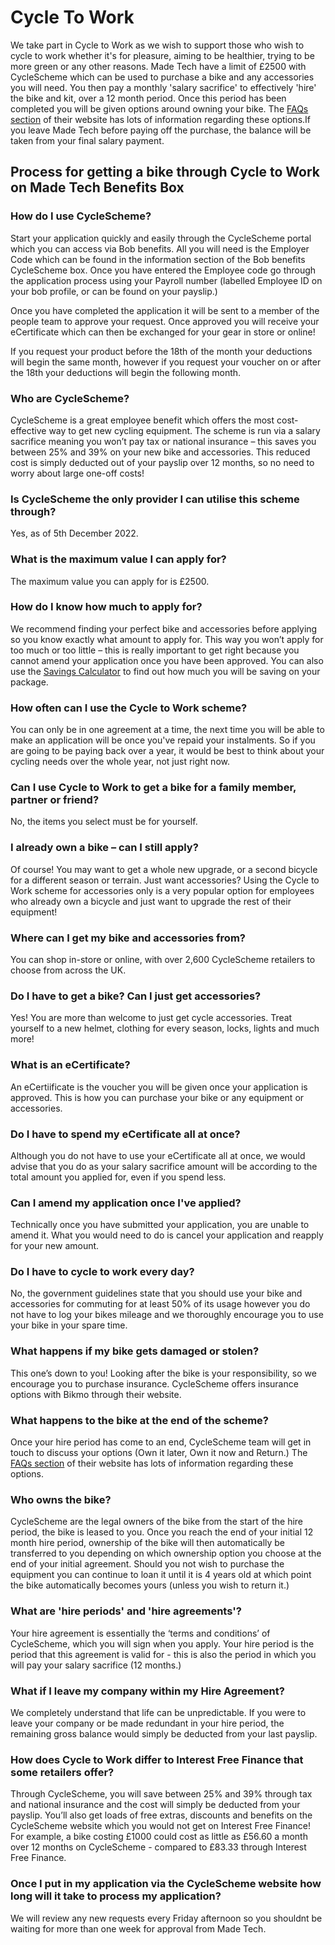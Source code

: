# Cycle To Work 

We take part in Cycle to Work as we wish to support those who wish to cycle to work whether it's for pleasure, aiming to be healthier, trying to be more green or any other reasons.
Made Tech have a limit of £2500 with CycleScheme which can be used to purchase a bike and any accessories you will need. You then pay a monthly 'salary sacrifice' to effectively 'hire' the bike and kit, over a 12 month period. Once this period has been completed you will be given options around owning your bike. The [FAQs section](https://help.cyclescheme.co.uk/article/42-what-is-an-ownership-fee) of their website has lots of information regarding these options.If you leave Made Tech before paying off the purchase, the balance will be taken from your final salary payment.


## Process for getting a bike through Cycle to Work on Made Tech Benefits Box

### How do I use CycleScheme?

Start your application quickly and easily through the CycleScheme portal which you can access via Bob benefits. All you will need is the Employer Code which can be found in the information section of the Bob benefits CycleScheme box. Once you have entered the Employee code go through the application process using your Payroll number (labelled Employee ID on your bob profile, or can be found on your payslip.) 

Once you have completed the application it will be sent to a member of the people team to approve your request. Once approved you will receive your eCertificate which can then be exchanged for your gear in store or online!
 
If you request your product before the 18th of the month your deductions will begin the same month, however if you request your voucher on or after the 18th your deductions will begin the following month.

### Who are CycleScheme?

CycleScheme is a great employee benefit which offers the most cost-effective way to get new cycling equipment. The scheme is run via a salary sacrifice meaning you won’t pay tax or national insurance – this saves you between 25% and 39% on your new bike and accessories. This reduced cost is simply deducted out of your payslip over 12 months, so no need to worry about large one-off costs!

### Is CycleScheme the only provider I can utilise this scheme through?

Yes, as of 5th December 2022.

### What is the maximum value I can apply for?
The maximum value you can apply for is £2500.

### How do I know how much to apply for?

We recommend finding your perfect bike and accessories before applying so you know exactly what amount to apply for. This way you won’t apply for too much or too little – this is really important to get right because you cannot amend your application once you have been approved. You can also use the [Savings Calculator](https://www.cyclescheme.co.uk/calculator) to find out how much you will be saving on your package.

### How often can I use the Cycle to Work scheme?

You can only be in one agreement at a time, the next time you will be able to make an application will be once you've repaid your instalments. So if you are going to be paying back over a year, it would be best to think about your cycling needs over the whole year, not just right now.

### Can I use Cycle to Work to get a bike for a family member, partner or friend?

No, the items you select must be for yourself.

### I already own a bike – can I still apply?

Of course! You may want to get a whole new upgrade, or a second bicycle for a different season or terrain. Just want accessories? Using the Cycle to Work scheme for accessories only is a very popular option for employees who already own a bicycle and just want to upgrade the rest of their equipment!

### Where can I get my bike and accessories from?

You can shop in-store or online, with over 2,600 CycleScheme retailers to choose from across the UK.

### Do I have to get a bike? Can I just get accessories?

Yes! You are more than welcome to just get cycle accessories. Treat yourself to a new helmet, clothing for every season, locks, lights and much more!


### What is an eCertificate?

An eCertiificate is the voucher you will be given once your application is approved. This is how you can purchase your bike or any equipment or accessories. 

### Do I have to spend my eCertificate all at once?

Although you do not have to use your eCertificate all at once, we would advise that you do as your salary sacrifice amount will be according to the total amount you applied for, even if you spend less. 

### Can I amend my application once I've applied?

Technically once you have submitted your application, you are unable to amend it. What you would need to do is cancel your application and reapply for your new amount.

### Do I have to cycle to work every day?
No, the government guidelines state that you should use your bike and accessories for commuting for at least 50% of its usage however you do not have to log your bikes mileage and we thoroughly encourage you to use your bike in your spare time.

### What happens if my bike gets damaged or stolen?

This one’s down to you! Looking after the bike is your responsibility, so we encourage you to purchase insurance. CycleScheme offers insurance options with Bikmo through their website.

### What happens to the bike at the end of the scheme?

Once your hire period has come to an end, CycleScheme team will get in touch to discuss your options (Own it later, Own it now and Return.) The [FAQs section](https://help.cyclescheme.co.uk/article/42-what-is-an-ownership-fee) of their website has lots of information regarding these options. 

### Who owns the bike?

CycleScheme are the legal owners of the bike from the start of the hire period, the bike is leased to you. Once you reach the end of your initial 12 month hire period, ownership of the bike will then automatically be transferred to you depending on which ownership option you choose at the end of your initial agreement. Should you not wish to purchase the equipment you can continue to loan it until it is 4 years old at which point the bike automatically becomes yours (unless you wish to return it.) 


### What are 'hire periods' and 'hire agreements'?

Your hire agreement is essentially the ‘terms and conditions’ of CycleScheme, which you will sign when you apply. Your hire period is the period that this agreement is valid for - this is also the period in which you will pay your salary sacrifice (12 months.)

### What if I leave my company within my Hire Agreement?

We completely understand that life can be unpredictable. If you were to leave your company or be made redundant in your hire period, the remaining gross balance would simply be deducted from your last payslip.

### How does Cycle to Work differ to Interest Free Finance that some retailers offer?

Through CycleScheme, you will save between 25% and 39% through tax and national insurance and the cost will simply be deducted from your payslip. You’ll also get loads of free extras, discounts and benefits on the CycleScheme website which you would not get on Interest Free Finance! For example, a bike costing £1000 could cost as little as £56.60 a month over 12 months on CycleScheme - compared to £83.33 through Interest Free Finance.

### Once I put in my application via the CycleScheme website how long will it take to process my application?

We will review any new requests every Friday afternoon so you shouldnt be waiting for more than one week for approval from Made Tech. 
